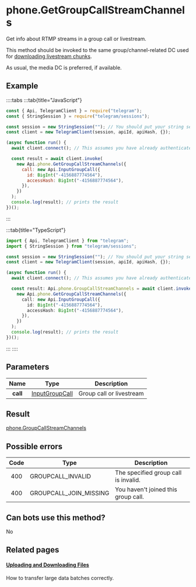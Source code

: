 # phone.GetGroupCallStreamChannels

Get info about RTMP streams in a group call or livestream.

This method should be invoked to the same group/channel-related DC used for [downloading livestream chunks](https://core.telegram.org/api/files#downloading-files).

As usual, the media DC is preferred, if available.

## Example

::::tabs
:::tab{title="JavaScript"}

```js
const { Api, TelegramClient } = require("telegram");
const { StringSession } = require("telegram/sessions");

const session = new StringSession(""); // You should put your string session here
const client = new TelegramClient(session, apiId, apiHash, {});

(async function run() {
  await client.connect(); // This assumes you have already authenticated with .start()

  const result = await client.invoke(
    new Api.phone.GetGroupCallStreamChannels({
      call: new Api.InputGroupCall({
        id: BigInt("-4156887774564"),
        accessHash: BigInt("-4156887774564"),
      }),
    })
  );
  console.log(result); // prints the result
})();
```

:::

:::tab{title="TypeScript"}

```ts
import { Api, TelegramClient } from "telegram";
import { StringSession } from "telegram/sessions";

const session = new StringSession(""); // You should put your string session here
const client = new TelegramClient(session, apiId, apiHash, {});

(async function run() {
  await client.connect(); // This assumes you have already authenticated with .start()

  const result: Api.phone.GroupCallStreamChannels = await client.invoke(
    new Api.phone.GetGroupCallStreamChannels({
      call: new Api.InputGroupCall({
        id: BigInt("-4156887774564"),
        accessHash: BigInt("-4156887774564"),
      }),
    })
  );
  console.log(result); // prints the result
})();
```

:::
::::

## Parameters

|   Name   | Type                                                            | Description              |
| :------: | --------------------------------------------------------------- | ------------------------ |
| **call** | [InputGroupCall](https://core.telegram.org/type/InputGroupCall) | Group call or livestream |

## Result

[phone.GroupCallStreamChannels](https://core.telegram.org/type/phone.GroupCallStreamChannels)

## Possible errors

| Code | Type                   | Description                          |
| :--: | ---------------------- | ------------------------------------ |
| 400  | GROUPCALL_INVALID      | The specified group call is invalid. |
| 400  | GROUPCALL_JOIN_MISSING | You haven't joined this group call.  |

## Can bots use this method?

No

## Related pages

#### [Uploading and Downloading Files](https://core.telegram.org/api/files)

How to transfer large data batches correctly.
